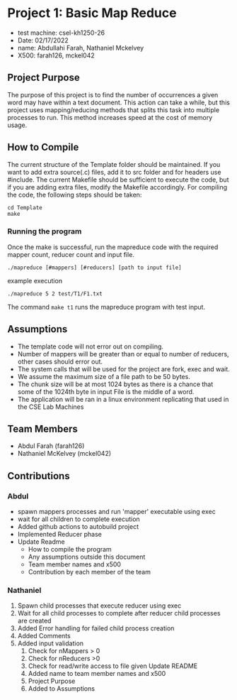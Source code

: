 # Project 1: Basic Map Reduce

- test machine: csel-kh1250-26
- Date: 02/17/2022
- name: Abdullahi Farah, Nathaniel Mckelvey
- X500: farah126, mckel042

## Project Purpose
The purpose of this project is to find the number of occurrences a given word may have within a text document. This action can take a while, but this project uses mapping/reducing methods that splits this task into multiple processes to run. This method increases speed at the cost of memory usage.

## How to Compile
The current structure of the Template folder should be maintained. If you want to add extra source(.c)
files, add it to src folder and for headers use #include. The current Makefile should be sufficient to execute
the code, but if you are adding extra files, modify the Makefile accordingly. For compiling the code, the
following steps should be taken:
```
cd Template
make
```

### Running the program
Once the make is successful, run the mapreduce code with the required mapper count, reducer count and
input file.
```
./mapreduce [#mappers] [#reducers] [path to input file]
```
example execution
```
./mapreduce 5 2 test/T1/F1.txt
```
The command `make t1` runs the mapreduce program with test input.

## Assumptions
- The template code will not error out on compiling.
- Number of mappers will be greater than or equal to number of reducers, other cases should error
out.
- The system calls that will be used for the project are fork, exec and wait.
- We assume the maximum size of a file path to be 50 bytes.
- The chunk size will be at most 1024 bytes as there is a chance that some of the 1024th byte
in input File is the middle of a word.
- The application will be ran in a linux environment replicating that used in the CSE Lab Machines

## Team Members
* Abdul Farah (farah126)
* Nathaniel McKelvey (mckel042)

## Contributions
### Abdul
- spawn mappers processes and run 'mapper' executable using exec
- wait for all children to complete execution
- Added github actions to autobuild project
- Implemented Reducer phase
- Update Readme
   - How to compile the program
   - Any assumptions outside this document
   - Team member names and x500
   - Contribution by each member of the team

### Nathaniel
1. Spawn child processes that execute reducer using exec
1. Wait for all child processes to complete after reducer child processes are 
   created
1. Added Error handling for failed child process creation
1. Added Comments
1. Added input validation
   1. Check for nMappers > 0
   1. Check for nReducers >0
   1. Check for read/write access to file given
Update README
   1. Added name to team member names and x500
   1. Project Purpose
   1. Added to Assumptions
   
